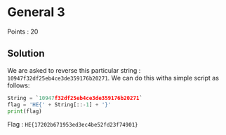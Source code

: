 # General 3

Points : 20

## Solution

We are asked to reverse this particular string : `10947f32df25eb4ce3de359176b20271`. We can do this witha simple script as follows:

```python
String = `10947f32df25eb4ce3de359176b20271`
flag = 'HE{' + String[::-1] + '}'
print(flag)
```

Flag : `HE{17202b671953ed3ec4be52fd23f74901}`
